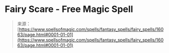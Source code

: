 <!--yml
category: 未分类
date: 2024-06-12 18:55:58
-->

# Fairy Scare - Free Magic Spell

> 来源：[https://www.spellsofmagic.com/spells/fantasy_spells/fairy_spells/16063/page.html#0001-01-01](https://www.spellsofmagic.com/spells/fantasy_spells/fairy_spells/16063/page.html#0001-01-01)